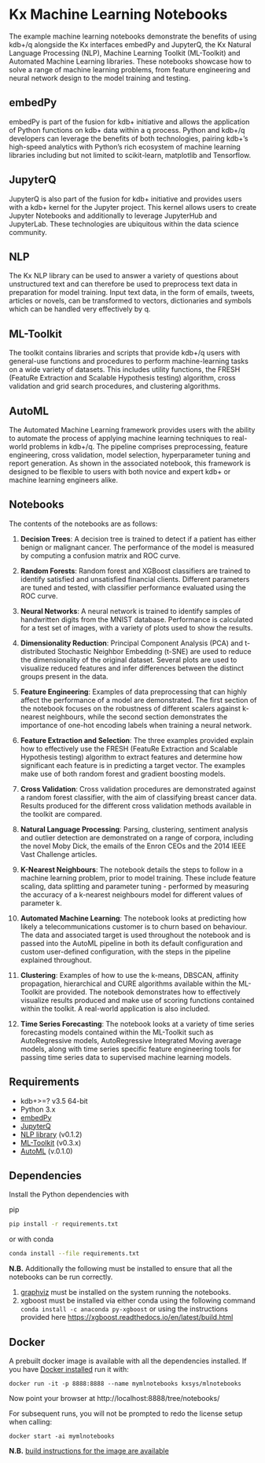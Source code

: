 # Kx Machine Learning Notebooks

The example machine learning notebooks demonstrate the benefits of using kdb+/q alongside the Kx interfaces embedPy and JupyterQ, the Kx Natural Language Processing (NLP), Machine Learning Toolkit (ML-Toolkit) and Automated Machine Learning libraries. These notebooks showcase how to solve a range of machine learning problems, from feature engineering and neural network design to the model training and testing.

## embedPy

embedPy is part of the fusion for kdb+ initiative and allows the application of Python functions on kdb+ data within a q process. Python and kdb+/q developers can leverage the benefits of both technologies, pairing kdb+’s high-speed analytics with Python’s rich ecosystem of machine learning libraries including but not limited to scikit-learn, matplotlib and Tensorflow.

## JupyterQ

JupyterQ is also part of the fusion for kdb+ initiative and provides users with a kdb+ kernel for the Jupyter project. This kernel allows users to create Jupyter Notebooks and additionally to leverage JupyterHub and JupyterLab. These technologies are ubiquitous within the data science community.

## NLP

The Kx NLP library can be used to answer a variety of questions about unstructured text and can therefore be used to preprocess text data in preparation for model training. Input text data, in the form of emails, tweets, articles or novels, can be transformed to vectors, dictionaries and symbols which can be handled very effectively by q.

## ML-Toolkit

The toolkit contains libraries and scripts that provide kdb+/q users with general-use functions and procedures to perform machine-learning tasks on a wide variety of datasets. This includes utility functions, the FRESH (FeatuRe Extraction and Scalable Hypothesis testing) algorithm, cross validation and grid search procedures, and clustering algorithms.

## AutoML

The Automated Machine Learning framework provides users with the ability to automate the process of applying machine learning techniques to real-world problems in kdb+/q. The pipeline comprises preprocessing, feature engineering, cross validation, model selection, hyperparameter tuning and report generation. As shown in the associated notebook, this framework is designed to be flexible to users with both novice and expert kdb+ or machine learning engineers alike.

## Notebooks
The contents of the notebooks are as follows:

1. **Decision Trees**: A decision tree is trained to detect if a patient has either benign or malignant cancer. The performance of the model is measured by computing a confusion matrix and ROC curve.

2. **Random Forests**: Random forest and XGBoost classifiers are trained to identify satisfied and unsatisfied financial clients. Different parameters are tuned and tested, with classifier performance evaluated using the ROC curve.

3. **Neural Networks**: A neural network is trained to identify samples of handwritten digits from the MNIST database. Performance is calculated for a test set of images, with a variety of plots used to show the results.

4. **Dimensionality Reduction**: Principal Component Analysis (PCA) and t-distributed Stochastic Neighbor Embedding (t-SNE) are used to reduce the dimensionality of the original dataset. Several plots are used to visualize reduced features and infer differences between the distinct groups present in the data.

5. **Feature Engineering**: Examples of data preprocessing that can highly affect the performance of a model are demonstrated. The first section of the notebook focuses on the robustness of different scalers against k-nearest neighbours, while the second section demonstrates the importance of one-hot encoding labels when training a neural network.

6. **Feature Extraction and Selection**: The three examples provided explain how to effectively use the FRESH (FeatuRe Extraction and Scalable Hypothesis testing) algorithm to extract features and determine how significant each feature is in predicting a target vector. The examples make use of both random forest and gradient boosting models.

7. **Cross Validation**: Cross validation procedures are demonstrated against a random forest classifier, with the aim of classifying breast cancer data. Results produced for the different cross validation methods available in the toolkit are compared.

8. **Natural Language Processing**: Parsing, clustering, sentiment analysis and outlier detection are demonstrated on a range of corpora, including the novel Moby Dick, the emails of the Enron CEOs and the 2014 IEEE Vast Challenge articles.

9. **K-Nearest Neighbours**: The notebook details the steps to follow in a machine learning problem, prior to model training. These include feature scaling, data splitting and parameter tuning - performed by measuring the accuracy of a k-nearest neighbours model for different values of parameter k.

10. **Automated Machine Learning**: The notebook looks at predicting how likely a telecommunications customer is to churn based on behaviour. The data and associated target is used throughout the notebook and is passed into the AutoML pipeline in both its default configuration and custom user-defined configuration, with the steps in the pipeline explained throughout.

11. **Clustering**: Examples of how to use the k-means, DBSCAN, affinity propagation, hierarchical and CURE algorithms available within the ML-Toolkit are provided. The notebook demonstrates how to effectively visualize results produced and make use of scoring functions contained within the toolkit. A real-world application is also included.

12. **Time Series Forecasting**: The notebook looks at a variety of time series forecasting models contained within the ML-Toolkit such as AutoRegressive models, AutoRegressive Integrated Moving average models, along with time series specific feature engineering tools for passing time series data to supervised machine learning models.

## Requirements 

- kdb+>=? v3.5 64-bit
- Python 3.x
- [embedPy](https://github.com/KxSystems/embedPy)
- [JupyterQ](https://github.com/KxSystems/jupyterq)
- [NLP library](https://github.com/KxSystems/nlp) (v0.1.2)
- [ML-Toolkit](https://github.com/KxSystems/ml) (v0.3.x)
- [AutoML](https://github.com/KxSystems/automl) (v.0.1.0)

## Dependencies

Install the Python dependencies with

pip
```bash
pip install -r requirements.txt
```
or with conda
```bash
conda install --file requirements.txt
```

**N.B.** Additionally the following must be installed to ensure that all the notebooks can be run correctly.

1. [graphviz](http://www.graphviz.org/download/) must be installed on the system running the notebooks.
2. xgboost must be installed via either conda using the following command `conda install -c anaconda py-xgboost` or using the instructions provided here https://xgboost.readthedocs.io/en/latest/build.html

## Docker

A prebuilt docker image is available with all the dependencies installed. If you have [Docker installed](https://www.docker.com/community-edition) run it with:

	docker run -it -p 8888:8888 --name mymlnotebooks kxsys/mlnotebooks

Now point your browser at http://localhost:8888/tree/notebooks/

For subsequent runs, you will not be prompted to redo the license setup when calling:

	docker start -ai mymlnotebooks


**N.B.** [build instructions for the image are available](docker/README.md)
